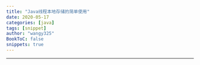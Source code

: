 ```yaml
---
title: "Java线程本地存储的简单使用"
date: 2020-05-17
categories: [java]
tags: [snippet]
author: "wangy325"
BookToC: false
snippets: true
---
```


---
